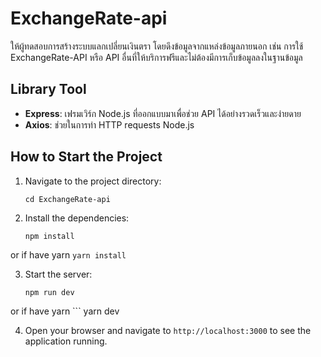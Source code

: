 # ExchangeRate-api
ให้ผู้ทดสอบการสร้างระบบแลกเปลี่ยนเงินตรา โดยดึงข้อมูลจากแหล่งข้อมูลภายนอก เช่น การใช้ ExchangeRate-API หรือ API อื่นที่ให้บริการฟรีและไม่ต้องมีการเก็บข้อมูลลงในฐานข้อมูล

## Library Tool
- **Express**: เฟรมเวิร์ก Node.js ที่ออกแบบมาเพื่อช่วย API ได้อย่างรวดเร็วและง่ายดาย
- **Axios**: ช่วยในการทำ HTTP requests Node.js

## How to Start the Project
1. Navigate to the project directory:
    ```
    cd ExchangeRate-api
    ```

2. Install the dependencies:
    ```
    npm install
    ```
or if have yarn
    ```
    yarn install
    ```

3. Start the server:
    ```
    npm run dev
    ```
or if have yarn
    ```
    yarn dev

4. Open your browser and navigate to `http://localhost:3000` to see the application running.